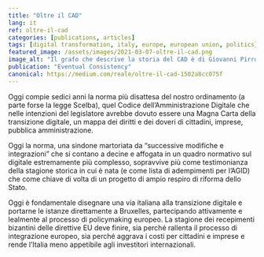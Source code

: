 ```yaml
---
title: "Oltre il CAD"
lang: it
ref: oltre-il-cad
categories: [publications, articles]
tags: [digital transformation, italy, europe, european union, politics]
featured_image: /assets/images/2021-03-07-oltre-il-cad.png
image_alt: "Il grafo che descrive la storia del CAD è di Giovanni Pirrotta"
publication: "Eventual Consistency"
canonical: https://medium.com/reale/oltre-il-cad-1502a8cc075f
---
```


Oggi compie sedici anni la norma più disattesa del nostro ordinamento (a parte forse la legge Scelba), quel Codice dell’Amministrazione Digitale che nelle intenzioni del legislatore avrebbe dovuto essere una Magna Carta della transizione digitale, un mappa dei diritti e dei doveri di cittadini, imprese, pubblica amministrazione.

Oggi la norma, una sindone martoriata da “successive modifiche e integrazioni” che si contano a decine e affogata in un quadro normativo sul digitale estremamente più complesso, sopravvive più come testimonianza della stagione storica in cui è nata (e come lista di adempimenti per l’AGID) che come chiave di volta di un progetto di ampio respiro di riforma dello Stato.

Oggi è fondamentale disegnare una via italiana alla transizione digitale e portarne le istanze direttamente a Bruxelles, partecipando attivamente e lealmente al processo di policymaking europeo. La stagione dei recepimenti bizantini delle direttive EU deve finire, sia perché rallenta il processo di integrazione europeo, sia perché aggrava i costi per cittadini e imprese e rende l’Italia meno appetibile agli investitori internazionali.
